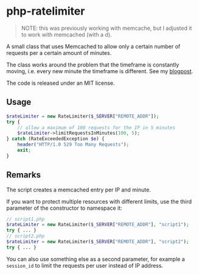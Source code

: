 php-ratelimiter
===============

> NOTE: this was previously working with memcache, but I adjusted it to work with memcached (with a d).

A small class that uses Memcached to allow only a certain number of requests per a certain amount of minutes.

The class works around the problem that the timeframe is constantly moving, i.e. every new minute the timeframe is different. See my [blogpost](http://alexander.kirk.at/2013/04/19/add-a-rate-limit-to-your-website/).

The code is released under an MIT license.

Usage
-----

```php
$rateLimiter = new RateLimiter($_SERVER["REMOTE_ADDR"]);
try {
	// allow a maximum of 100 requests for the IP in 5 minutes
	$rateLimiter->limitRequestsInMinutes(100, 5);
} catch (RateExceededException $e) {
	header("HTTP/1.0 529 Too Many Requests");
	exit;
}
```

Remarks
-------

The script creates a memcached entry per IP and minute.

If you want to protect multiple resources with different limits, use the third parameter of the constructor to namespace it:

```php
// script1.php
$rateLimiter = new RateLimiter($_SERVER["REMOTE_ADDR"], "script1");
try { ... }
// script2.php
$rateLimiter = new RateLimiter($_SERVER["REMOTE_ADDR"], "script2");
try { ... }
```

You can also use something else as a second parameter, for example a `session_id` to limit the requests per user instead of IP address.
